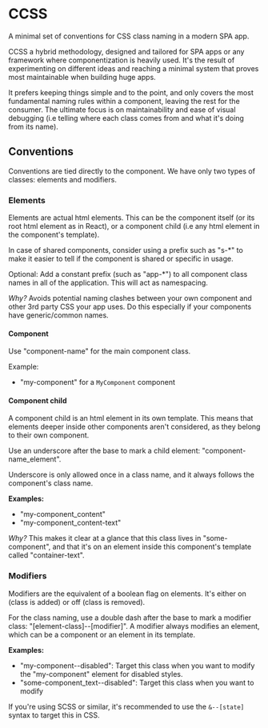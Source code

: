 # CCSS

A minimal set of conventions for CSS class naming in a modern SPA app.

CCSS a hybrid methodology, designed and tailored for SPA apps or any framework where componentization is heavily used. It's the result of experimenting on different ideas and reaching a minimal system that proves most maintainable when building huge apps.

It prefers keeping things simple and to the point, and only covers the most fundamental naming rules within a component, leaving the rest for the consumer. The ultimate focus is on maintainability and ease of visual debugging (i.e telling where each class comes from and what it's doing from its name).

## Conventions

Conventions are tied directly to the component. We have only two types of classes: elements and modifiers.

### Elements

Elements are actual html elements. This can be the component itself (or its root html element as in React), or a component child (i.e any html element in the component's template).

In case of shared components, consider using a prefix such as "s-*" to make it easier to tell if the component is shared or specific in usage.

Optional: Add a constant prefix (such as "app-*") to all component class names in all of the application. This will act as namespacing.

_Why?_ Avoids potential naming clashes between your own component and other 3rd party CSS your app uses. Do this especially if your components have generic/common names.

#### Component

Use "component-name" for the main component class.

Example:
- "my-component" for a `MyComponent` component

#### Component child

A component child is an html element in its own template. This means that elements deeper inside other components aren't considered, as they belong to their own component.

Use an underscore after the base to mark a child element: "component-name_element".

Underscore is only allowed once in a class name, and it always follows the component's class name.

**Examples:**
- "my-component_content"
- "my-component_content-text"

_Why?_ This makes it clear at a glance that this class lives in "some-component", and that it's on an element inside this component's template called "container-text".

### Modifiers

Modifiers are the equivalent of a boolean flag on elements. It's either on (class is added) or off (class is removed).

For the class naming, use a double dash after the base to mark a modifier class: "[element-class]--[modifier]". A modifier always modifies an element, which can be a component or an element in its template.

**Examples:**
- "my-component--disabled": Target this class when you want to modify the "my-component" element for disabled styles.
- "some-component_text--disabled": Target this class when you want to modify

If you're using SCSS or similar, it's recommended to use the `&--[state]` syntax to target this in CSS.

